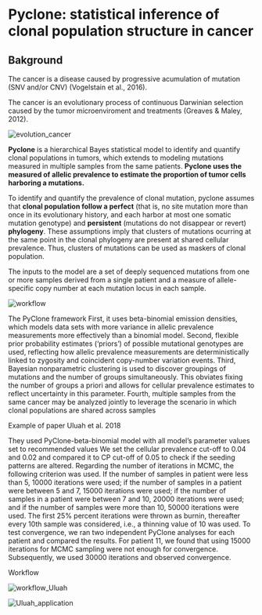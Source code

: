 # **Pyclone: statistical inference of clonal population structure in cancer**

## Bakground

The cancer is a disease caused by progressive acumulation of mutation (SNV and/or CNV) (Vogelstain et al., 2016).

The cancer is an evolutionary process of continuous Darwinian selection caused by the tumor microenviroment and treatments (Greaves & Maley, 2012).

![evolution_cancer](https://user-images.githubusercontent.com/53798505/68075376-77388980-fd6c-11e9-8e48-2ac2567f5949.png)

**Pyclone** is a hierarchical Bayes statistical model to identify and quantify clonal populations in tumors, which extends to modeling mutations measured in multiple samples from the same patients. **Pyclone uses the measured of allelic prevalence to estimate the proportion of tumor cells harboring a mutations.**

To identify and quantify the prevalence of clonal mutation, pyclone assumes that **clonal population follow a perfect** (that is, no site mutation more than once in its evolutionary history, and each harbor at most one somatic mutation genotype) and **persistent** (mutations do not disappear or revert) **phylogeny**. These assumptions imply that clusters of mutations ocurring at the same point in the clonal phylogeny are present at shared cellular prevalence. Thus, clusters of mutations can be used as maskers of clonal population.

The inputs to the model are a set of deeply sequenced mutations from one or more samples derived from a single patient and a measure of allele-specific copy number at each mutation locus in each sample.

![workflow](https://user-images.githubusercontent.com/53798505/68076144-9b00cd00-fd76-11e9-8d0b-463bc7ef44c3.png)

The PyClone framework 
First, it uses beta-binomial emission densities, which models data sets with more variance in allelic prevalence measurements more effectively than a binomial model. 
Second, flexible prior probability estimates (‘priors’) of possible mutational genotypes are used, reflecting how allelic prevalence measurements are deterministically linked to zygosity and coincident copy-number variation events.
Third, Bayesian nonparametric clustering is used to discover groupings of mutations and the number of groups simultaneously. This obviates fixing the number of groups a priori and allows for cellular prevalence estimates to reflect uncertainty in this parameter. 
Fourth, multiple samples from the same cancer may be analyzed jointly to leverage the scenario in which clonal populations are shared across samples

Example of paper Uluah et al. 2018

They used PyClone-beta-binomial model with all model’s parameter values set to recommended values 
We set the cellular prevalence cut-off to 0.04 and 0.02 and compared it to CP cut-off of 0.05 to check if the seeding patterns are altered. 
Regarding the number of iterations in MCMC, the following criterion was used. If the number of samples in patient were less than 5, 10000 iterations were used; if the number of samples in a patient were between 5 and 7, 15000 iterations were used; if the number of samples in a patient were between 7 and 10, 20000 iterations were used; and if the number of samples were more than 10, 50000 iterations were used. The first 25% percent iterations were thrown as burnin, thereafter every 10th sample was considered, i.e., a thinning value of 10 was used. To test convergence, we ran two independent PyClone analyses for each patient and compared the results. For patient 11, we found that using 15000 iterations for MCMC sampling were not enough for convergence. Subsequently, we used 30000 iterations and observed convergence.

Workflow

![workflow_Uluah](https://user-images.githubusercontent.com/53798505/68076412-ae616780-fd79-11e9-8f55-4dca3dca4b26.png)

![Uluah_application](https://user-images.githubusercontent.com/53798505/68076464-71e23b80-fd7a-11e9-9123-3a0060b425c6.png)



